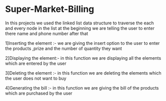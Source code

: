 # Super-Market-Billing

In this projects we used the linked list data structure to traverse the each and every node in the list
at the beginning we are  telling the user to enter there name and phone number after that

1]Inserting the element :-
we are giving the insert option to the user to enter the products ,prize and the number of quantity they want

2]Displaying the element:-
in this function we are displaying all the elements which are entered by the user

3]Deleting the element :-
in this function we are deleting the elements which the user does not want to buy

4]Generating the bill :-
in this function we are giving the bill of the products which are purchased by the user
   
